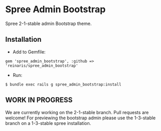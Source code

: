 Spree Admin Bootstrap
=====================

Spree 2-1-stable admin Bootstrap theme.

Installation
-----------
- Add to Gemfile:
```
gem 'spree_admin_bootstrap', :github => 'reinaris/spree_admin_bootstrap'
```

- Run:
```
$ bundle exec rails g spree_admin_bootstrap:install
```

WORK IN PROGRESS
-----------
We are currently working on the 2-1-stable branch. Pull requests are welcome!
For previewing the bootstrap admin please use the 1-3-stable branch on a 1-3-stable spree installation.

